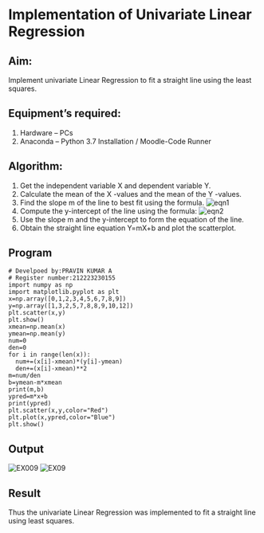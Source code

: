 # Implementation of Univariate Linear Regression
## Aim:
Implement univariate Linear Regression to fit a straight line using the least squares.
## Equipment’s required:
1.	Hardware – PCs
2.	Anaconda – Python 3.7 Installation / Moodle-Code Runner
## Algorithm:
1.	Get the independent variable X and dependent variable Y.
2.	Calculate the mean of the X -values and the mean of the Y -values.
3.	Find the slope m of the line to best fit using the formula.
 ![eqn1](./eq1.jpg)
4.	Compute the y-intercept of the line using the formula:
![eqn2](./eq2.jpg)  
5.	Use the slope m and the y-intercept to form the equation of the line.
6.	Obtain the straight line equation Y=mX+b and plot the scatterplot.
## Program
```
# Develpoed by:PRAVIN KUMAR A
# Register number:212223230155
import numpy as np
import matplotlib.pyplot as plt
x=np.array([0,1,2,3,4,5,6,7,8,9])
y=np.array([1,3,2,5,7,8,8,9,10,12])
plt.scatter(x,y)
plt.show()
xmean=np.mean(x)
ymean=np.mean(y)
num=0
den=0
for i in range(len(x)):
  num+=(x[i]-xmean)*(y[i]-ymean)
  den+=(x[i]-xmean)**2
m=num/den
b=ymean-m*xmean
print(m,b)
ypred=m*x+b
print(ypred)
plt.scatter(x,y,color="Red")
plt.plot(x,ypred,color="Blue")
plt.show()
```
## Output
![EX009](https://github.com/RAVENPRAVIN/Univariate-Linear-Regression/assets/146820534/2e422fb6-c60a-423c-96b5-867cb8ebd13e)
![EX09](https://github.com/RAVENPRAVIN/Univariate-Linear-Regression/assets/146820534/7f8568dc-fe4c-4236-99c8-eb16197ec6c3)


## Result
Thus the univariate Linear Regression was implemented to fit a straight line using least squares.
